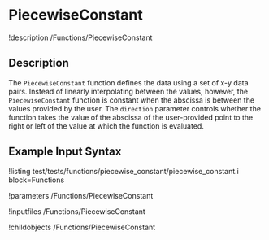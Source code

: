 # PiecewiseConstant

!description /Functions/PiecewiseConstant

## Description

The `PiecewiseConstant` function defines the data using a set of x-y data pairs.  Instead
of linearly interpolating between the values, however, the `PiecewiseConstant` function
is constant when the abscissa is between the values provided by the user.  The `direction`
parameter controls whether the function takes the value of the abscissa of the
user-provided point to the right or left of the value at which the function is evaluated.

## Example Input Syntax
!listing test/tests/functions/piecewise_constant/piecewise_constant.i block=Functions

!parameters /Functions/PiecewiseConstant

!inputfiles /Functions/PiecewiseConstant

!childobjects /Functions/PiecewiseConstant

